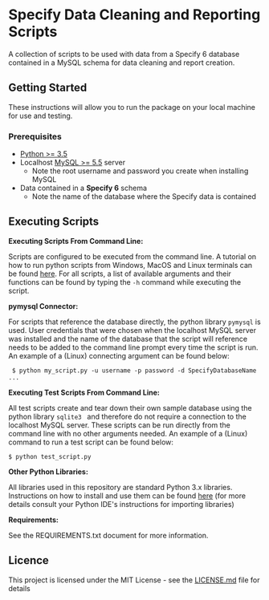 # Specify Data Cleaning and Reporting Scripts
A collection of scripts to be used with data from a Specify 6 database contained
in a MySQL schema for data cleaning and report creation.

## Getting Started 
These instructions will allow you to run the package on your local machine for 
use and testing.

### Prerequisites
- [Python >= 3.5](https://www.python.org/)
- Localhost [MySQL >= 5.5](https://dev.mysql.com/doc/mysql-getting-started/en/) 
server
  - Note the root username and password you create when installing MySQL 
- Data contained in a **Specify 6** schema
  - Note the name of the database where the Specify data is contained   
  
 ## Executing Scripts 
 **Executing Scripts From Command Line:**
 
 Scripts are configured to be executed from the command line. A tutorial on how
 to run python scripts from Windows, MacOS and Linux terminals can be found 
 [here](https://www.pythoncentral.io/execute-python-script-file-shell/). For 
 all scripts, a list of available arguments and their functions can be found by
 typing the ```-h``` command while executing the script.  
 
 **pymysql Connector:**
 
 For scripts that reference the database directly, the python library ```pymysql```
 is used. User credentials that were chosen when the localhost MySQL server was 
 installed and the name of the database that the script will reference needs to be
 added to the command line prompt every time the script is run. An example of a 
 (Linux) connecting argument can be found below: 
 ```
  $ python my_script.py -u username -p password -d SpecifyDatabaseName ... 
 ```
 **Executing Test Scripts From Command Line:**
 
 All test scripts create and tear down their own sample database using the python library 
 ```sqlite3 ``` and therefore do not require a connection to the localhost MySQL server.
 These scripts can be run directly from the command line with no other arguments needed.
 An example of a (Linux) command to run a test script can be found below: 
 ```
$ python test_script.py
```
 
 **Other Python Libraries:**
 
 All libraries used in this repository are standard Python 3.x libraries. Instructions
on how to install and use them can be found [here](https://docs.python.org/3/installing/) 
(for more details consult your Python IDE's instructions for importing libraries) 
 
 **Requirements:**
 
 See the REQUIREMENTS.txt document for more information.
 
 ## Licence
 This project is licensed under the MIT License - see the [LICENSE.md](https://github.com/AAFC-BICoE/specify-scripts/blob/dev/LICENSE) file for details
